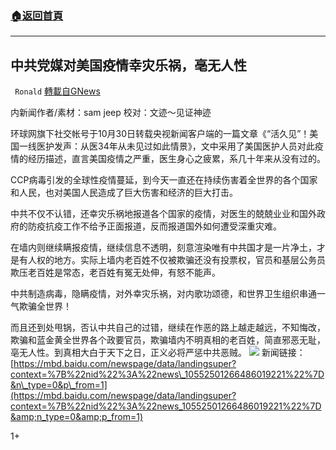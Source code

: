 ###  [:house:返回首頁](https://github.com/ourhimalayas/txt)
---

## 中共党媒对美国疫情幸灾乐祸，亳无人性
` Ronald` [轉載自GNews](https://gnews.org/zh-hans/508359/)

内新闻作者/素材：sam jeep 校对：文迹～见证神迹

环球网旗下社交帐号于10月30日转载央视新闻客户端的一篇文章《“活久见”！美国一线医护发声：从医34年从未见过如此情景》，文中采用了美国医护人员对此疫情的经历描述，直言美国疫情之严重，医生身心之疲累，系几十年来从没有过的。

CCP病毒引发的全球性疫情蔓延，到今天一直还在持续伤害着全世界的各个国家和人民，也对美国人民造成了巨大伤害和经济的巨大打击。

中共不仅不认错，还幸灾乐祸地报道各个国家的疫情，对医生的兢兢业业和国外政府的防疫抗疫工作不给予正面报道，反而报道国外如何遭受深重灾难。

在墙内则继续瞒报疫情，继续信息不透明，刻意渲染唯有中共国才是一片净土，才是有人权的地方。实际上墙内老百姓不仅被欺骗还没有投票权，官员和基层公务员欺压老百姓是常态，老百姓有冤无处伸，有怒不能声。

中共制造病毒，隐瞒疫情，对外幸灾乐祸，对内歌功颂德，和世界卫生组织串通一气欺骗全世界！

而且还到处甩锅，否认中共自己的过错，继续在作恶的路上越走越远，不知悔改，欺骗和蓝金黄全世界各个政要官员，欺骗墙内不明真相的老百姓，简直邪恶无耻，亳无人性。到真相大白于天下之日，正义必将严惩中共恶贼。
![]()![](https://gnews-media-offload.s3.amazonaws.com/wp-content/uploads/2020/10/31045915/PSX_20201031_101406.jpg)
新闻链接：[https://mbd.baidu.com/newspage/data/landingsuper?context=%7B%22nid%22%3A%22news\_10552501266486019221%22%7D&n\_type=0&p\_from=1](https://mbd.baidu.com/newspage/data/landingsuper?context=%7B%22nid%22%3A%22news_10552501266486019221%22%7D&amp;n_type=0&amp;p_from=1)

1+
